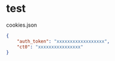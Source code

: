 # test

cookies.json

```json
{
    "auth_token": "xxxxxxxxxxxxxxxxxx",
    "ct0": "xxxxxxxxxxxxxxxx"
}
```
